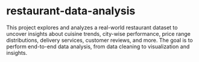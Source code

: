 # restaurant-data-analysis
This project explores and analyzes a real-world restaurant dataset to uncover insights about cuisine trends, city-wise performance, price range distributions, delivery services, customer reviews, and more. The goal is to perform end-to-end data analysis, from data cleaning to visualization and insights.
